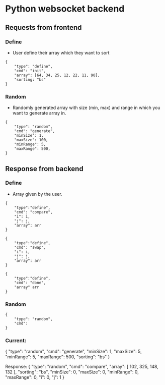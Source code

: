 # Python websocket backend

## Requests from frontend
### Define
- User define their array which they want to sort
```
{
    "type": "define",
    "cmd": "init",
    "array": [64, 34, 25, 12, 22, 11, 90],
    "sorting: "bs"
}
```

### Random
- Randomly generated array with size (min, max) and range in which you want to generate array in.
```
{
    "type": "random",
    "cmd": "generate",
    "minSize": 1,
    "maxSize": 100,
    "minRange": 5,
    "maxRange": 500,
}
```

## Response from backend
### Define
- Array given by the user.
```
{
    "type":"define",
    "cmd": "compare",
    "i": i,
    "j": j,
    "array": arr
}
```
```
{
    "type":"define",
    "cmd": "swap",
    "i": i,
    "j": j,
    "array": arr
}
```

```
{
    "type":"define",
    "cmd": "done",
    "array" arr
}
```

### Random
```
{
    "type": "random",
    "cmd": 
}
```


### Current:
{
    "type": "random",
    "cmd": "generate",
    "minSize": 1,
    "maxSize": 5,
    "minRange": 5,
    "maxRange": 500,
    "sorting": "bs"
}

Response:
{
  "type": "random",
  "cmd": "compare",
  "array": [
    102,
    325,
    148,
    132
  ],
  "sorting": "bs",
  "minSize": 0,
  "maxSize": 0,
  "minRange": 0,
  "maxRange": 0,
  "i": 0,
  "j": 1
}